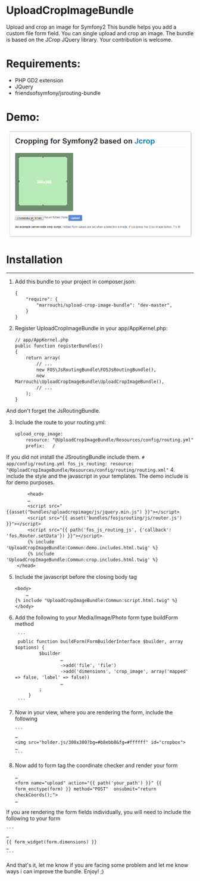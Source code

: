 # UploadCropImageBundle
Upload and crop an image for Symfony2
This bundle helps you add a custom file form field. You can single upload and crop an image. The bundle is based on the JCrop JQuery library.
Your contribution is welcome.

# Requirements:
- PHP GD2 extension
- JQuery
- friendsofsymfony/jsrouting-bundle

# Demo:
![Animated GIF demo](https://raw.githubusercontent.com/anis-marrouchi/UploadCropImageBundle/master/Resources/doc/images/crop.gif)

# Installation
------------

1. Add this bundle to your project in composer.json:

	```
    {
        "require": {
            "marrouchi/upload-crop-image-bundle": "dev-master",
        }
    }
    ```
2. Register UploadCropImageBundle in your app/AppKernel.php:

    ```
    // app/AppKernel.php
    public function registerBundles()
    {
        return array(
            // ...
            new FOS\JsRoutingBundle\FOSJsRoutingBundle(),
            new Marrouchi\UploadCropImageBundle\UploadCropImageBundle(),
            // ...
        );
    }
    ```
And don't forget the JsRoutingBundle.

3. Include the route to your routing.yml:

    ```
    upload_crop_image:
        resource: "@UploadCropImageBundle/Resources/config/routing.yml"
        prefix:   /
    ```
 If you did not install the JSroutingBundle include them.
    ```
    # app/config/routing.yml
    fos_js_routing:
    	resource: "@UploadCropImageBundle/Resources/config/routing/routing.xml"
    ```
4. include the style and the javascript in your templates. The demo include is for demo purposes.

```
        <head>
        …
        <script src="{{asset("bundles/uploadcropimage/js/jquery.min.js") }}"></script>
        <script src="{{ asset('bundles/fosjsrouting/js/router.js') }}"></script>
        <script src="{{ path('fos_js_routing_js', {'callback': 'fos.Router.setData'}) }}"></script>
        {% include 'UploadCropImageBundle:Commun:demo.includes.html.twig' %}
        {% include 'UploadCropImageBundle:Commun:crop.includes.html.twig' %}
    </head>
```

5. Include the javascript before the closing body tag

	```
	<body>
        …
	{% include "UploadCropImageBundle:Commun:script.html.twig" %}
	</body>

	```

6. Add the following to your Media/Image/Photo form type buildForm method

        ```
        public function buildForm(FormBuilderInterface $builder, array $options) {
                $builder
                        …
                        ->add('file', 'file')
                        ->add('dimensions', 'crop_image', array('mapped' => false, 'label' => false))
                        …
                ;
            }
        ```

7. Now in your view, where you are rendering the form, include the following

       ```
       …
       <img src="holder.js/300x300?bg=#b8ebb8&fg=#ffffff" id="cropbox">
       …
       ```

8. Now add to form tag the coordinate checker and render your form

    ```
    …
    <form name="upload" action="{{ path('your_path') }}" {{ form_enctype(form) }} method="POST"  onsubmit="return checkCoords();">
    …
    ```
If you are rendering the form fields individually, you will need to include the following to your form

    ```
    …
    {{ form_widget(form.dimensions) }}
    …
    ```
And that's it, let me know if you are facing some problem and let me know ways i can improve the bundle. Enjoy! ;)